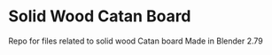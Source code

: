 Solid Wood Catan Board
======================
Repo for files related to solid wood Catan board
Made in Blender 2.79
